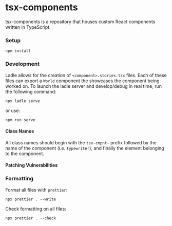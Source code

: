 # tsx-components

tsx-components is a repository that houses custom React components written in TypeScript.

### Setup

```shell
npm install
```

### Development

Ladle allows for the creation of `<component>.stories.tsx` files. Each of these files can export a `World` component the showcases the component being worked on. To launch the ladle server and develop/debug in real time, run the following command:

```shell
npx ladle serve
```

or use:

```shell
npm run serve
```

#### Class Names

All class names should begin with the `tsx-cmpnt-` prefix followed by the name of the component (i.e. `typewriter`), and finally the element belonging to the component.

#### Patching Vulnerabilities



### Formatting

Format all files with `prettier`:

```shell
npx prettier . --write
```

Check formatting on all files:

```shell
npx prettier . --check
```

